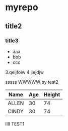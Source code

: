 # myrepo
## title2
### title3
- aaa
- bbb
- ccc

3.qeijfoiw
4.jiejdjw

sssss
WWWWW by test2

Name|Age|Height
----|---|------
ALLEN|30|74
CINDY|30|74

IIII TEST1

